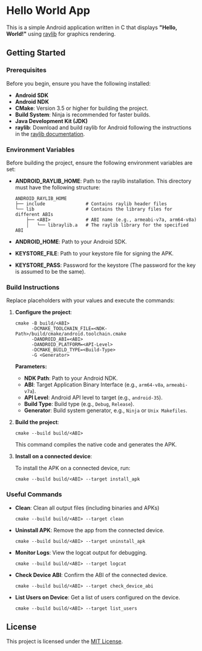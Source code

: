 # Hello World App

This is a simple Android application written in C that displays **"Hello, World!"** using [raylib](https://github.com/raysan5/raylib) for graphics rendering.

## Getting Started

### Prerequisites

Before you begin, ensure you have the following installed:

- **Android SDK**
- **Android NDK**
- **CMake**: Version 3.5 or higher for building the project.
- **Build System**: Ninja is recommended for faster builds.
- **Java Development Kit (JDK)**
- **raylib**: Download and build raylib for Android following the instructions in the [raylib documentation](https://github.com/raysan5/raylib/wiki/Working-for-Android).

### Environment Variables

Before building the project, ensure the following environment variables are set:

- **ANDROID_RAYLIB_HOME**: Path to the raylib installation. This directory must have the following structure:

  ```plaintext
  ANDROID_RAYLIB_HOME
  ├── include               # Contains raylib header files
  └── lib                   # Contains the library files for different ABIs
      ├── <ABI>             # ABI name (e.g., armeabi-v7a, arm64-v8a)
      │   └── libraylib.a   # The raylib library for the specified ABI
  ```
- **ANDROID_HOME**: Path to your Android SDK.
- **KEYSTORE_FILE**: Path to your keystore file for signing the APK.
- **KEYSTORE_PASS**: Password for the keystore (The password for the key is assumed to be the same).

### Build Instructions

Replace placeholders with your values and execute the commands:

1. **Configure the project**:

   ```
   cmake -B build/<ABI>
         -DCMAKE_TOOLCHAIN_FILE=<NDK-Path>/build/cmake/android.toolchain.cmake
         -DANDROID_ABI=<ABI>
         -DANDROID_PLATFORM=<API-Level>
         -DCMAKE_BUILD_TYPE=<Build-Type>
         -G <Generator>
   ```

   **Parameters:**
   - **NDK Path**: Path to your Android NDK.
   - **ABI**: Target Application Binary Interface (e.g., `arm64-v8a`, `armeabi-v7a`).
   - **API Level**: Android API level to target (e.g., `android-35`).
   - **Build Type**: Build type (e.g., `Debug`, `Release`).
   - **Generator**: Build system generator, e.g., `Ninja` or `Unix Makefiles`.

2. **Build the project**:

   ```
   cmake --build build/<ABI>
   ```

   This command compiles the native code and generates the APK.

3. **Install on a connected device**:

   To install the APK on a connected device, run:

   ```
   cmake --build build/<ABI> --target install_apk
   ```

### Useful Commands

- **Clean**: Clean all output files (including binaries and APKs)
   ```
   cmake --build build/<ABI> --target clean
   ```

- **Uninstall APK**: Remove the app from the connected device.

   ```
   cmake --build build/<ABI> --target uninstall_apk
   ```

- **Monitor Logs**: View the logcat output for debugging.

   ```
   cmake --build build/<ABI> --target logcat
   ```

- **Check Device ABI**: Confirm the ABI of the connected device.

   ```
   cmake --build build/<ABI> --target check_device_abi
   ```

- **List Users on Device**: Get a list of users configured on the device.

   ```
   cmake --build build/<ABI> --target list_users
   ```

## License

This project is licensed under the [MIT License](LICENSE).